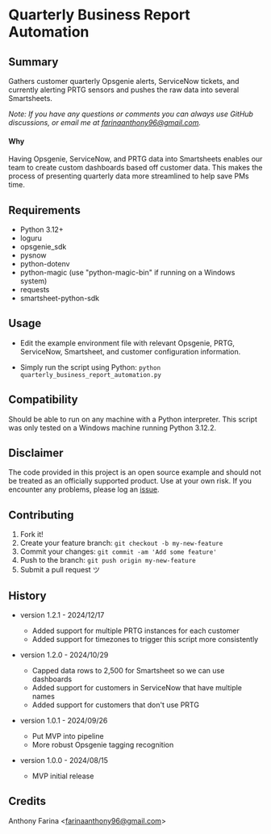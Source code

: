# Quarterly Business Report Automation

## Summary
Gathers customer quarterly Opsgenie alerts, ServiceNow tickets, and currently
alerting PRTG sensors and pushes the raw data into several Smartsheets.

_Note: If you have any questions or comments you can always use GitHub
discussions, or email me at farinaanthony96@gmail.com._

#### Why
Having Opsgenie, ServiceNow, and PRTG data into Smartsheets enables our team to
create custom dashboards based off customer data. This makes the process of
presenting quarterly data more streamlined to help save PMs time.

## Requirements
- Python 3.12+
- loguru
- opsgenie_sdk
- pysnow
- python-dotenv
- python-magic (use "python-magic-bin" if running on a Windows system)
- requests
- smartsheet-python-sdk

## Usage
- Edit the example environment file with relevant Opsgenie, PRTG, ServiceNow,
  Smartsheet, and customer configuration information.

- Simply run the script using Python:
  `python quarterly_business_report_automation.py`

## Compatibility
Should be able to run on any machine with a Python interpreter. This script
was only tested on a Windows machine running Python 3.12.2.

## Disclaimer
The code provided in this project is an open source example and should not
be treated as an officially supported product. Use at your own risk. If you
encounter any problems, please log an
[issue](https://github.com/CC-Digital-Innovation/QBR-Automation/issues).

## Contributing
1. Fork it!
2. Create your feature branch: `git checkout -b my-new-feature`
3. Commit your changes: `git commit -am 'Add some feature'`
4. Push to the branch: `git push origin my-new-feature`
5. Submit a pull request ツ

## History
-  version 1.2.1 - 2024/12/17
    - Added support for multiple PRTG instances for each customer
    - Added support for timezones to trigger this script more consistently


-  version 1.2.0 - 2024/10/29
    - Capped data rows to 2,500 for Smartsheet so we can use dashboards
    - Added support for customers in ServiceNow that have multiple names
    - Added support for customers that don't use PRTG


-  version 1.0.1 - 2024/09/26
    - Put MVP into pipeline
    - More robust Opsgenie tagging recognition


-  version 1.0.0 - 2024/08/15
    - MVP initial release

## Credits
Anthony Farina <<farinaanthony96@gmail.com>>